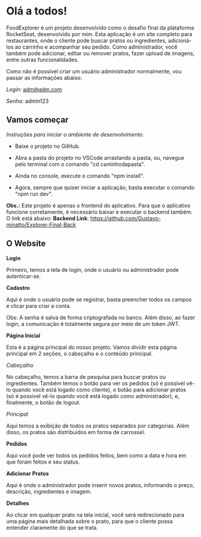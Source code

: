 # Olá a todos!

FoodExplorer é um projeto desenvolvido como o desafio final da plataforma RocketSeat, desenvolvido por mim. Esta aplicação é um site completo para restaurantes, onde o cliente pode buscar pratos ou ingredientes, adicioná-los ao carrinho e acompanhar seu pedido. Como administrador, você também pode adicionar, editar ou remover pratos, fazer upload de imagens, entre outras funcionalidades.

Como não é possível criar um usuário administrador normalmente, vou passar as informações abaixo:

*Login:* adm@adm.com

*Senha:* admin123

## Vamos começar


_Instruções para iniciar o ambiente de desenvolvimento._

- Baixe o projeto no GitHub.
- Abra a pasta do projeto no VSCode arrastando a pasta, ou, navegue pelo terminal com o comando "cd caminhodapasta".
- Ainda no console, execute o comando "npm install".

- Agora, sempre que quiser iniciar a aplicação, basta executar o comando "npm run dev".

**Obs.:**
Este projeto é apenas o frontend do aplicativo. Para que o aplicativo funcione corretamente, é necessário baixar e executar o backend também. O link está abaixo:
**Backend Link**: https://github.com/Gustavo-minatto/Explorer-Final-Back

## O Website


**Login**

Primeiro, temos a tela de login, onde o usuário ou administrador pode autenticar-se.


**Cadastro**

Aqui é onde o usuário pode se registrar, basta preencher todos os campos e clicar para criar a conta.

Obs: A senha é salva de forma criptografada no banco. Além disso, ao fazer login, a comunicação é totalmente segura por meio de um token JWT.

**Página Inicial**

Esta é a página principal do nosso projeto.
Vamos dividir esta página principal em 2 seções, o cabeçalho e o conteúdo principal.

_Cabeçalho_

No cabeçalho, temos a barra de pesquisa para buscar pratos ou ingredientes. Também temos o botão para ver os pedidos (só é possível vê-lo quando você está logado como cliente), o botão para adicionar pratos (só é possível vê-lo quando você está logado como administrador), e, finalmente, o botão de logout.

_Principal_

Aqui temos a exibição de todos os pratos separados por categorias. Além disso, os pratos são distribuídos em forma de carrossel.

**Pedidos**

Aqui você pode ver todos os pedidos feitos, bem como a data e hora em que foram feitos e seu status.

**Adicionar Pratos**

Aqui é onde o administrador pode inserir novos pratos, informando o preço, descrição, ingredientes e imagem.

**Detalhes**

Ao clicar em qualquer prato na tela inicial, você será redirecionado para uma página mais detalhada sobre o prato, para que o cliente possa entender claramente do que se trata.
